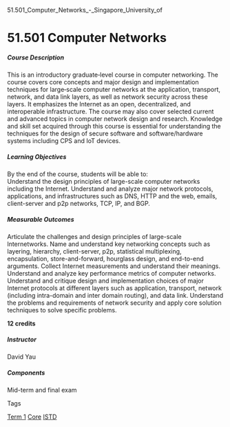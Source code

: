 51.501_Computer_Networks_-_Singapore_University_of



51.501 Computer Networks
========================

##### **Course Description**

This is an introductory graduate‐level course in computer networking. The course covers core concepts and major design and implementation techniques for large‐scale computer networks at the application, transport, network, and data link layers, as well as network security across these layers. It emphasizes the Internet as an open, decentralized, and interoperable infrastructure. The course may also cover selected current and advanced topics in computer network design and research. Knowledge and skill set acquired through this course is essential for understanding the techniques for the design of secure software and software/hardware systems including CPS and IoT devices.

##### **Learning Objectives**

By the end of the course, students will be able to:  
Understand the design principles of large-scale computer networks including the Internet. Understand and analyze major network protocols, applications, and infrastructures such as DNS, HTTP and the web, emails, client-server and p2p networks, TCP, IP, and BGP.

##### **Measurable Outcomes**

Articulate the challenges and design principles of large-scale lnternetworks. Name and understand key networking concepts such as layering, hierarchy, client-server, p2p, statistical multiplexing, encapsulation, store-and-forward, hourglass design, and end-to-end arguments. Collect Internet measurements and understand their meanings. Understand and analyze key performance metrics of computer networks. Understand and critique design and implementation choices of major Internet protocols at different layers such as application, transport, network (including intra-domain and inter­ domain routing), and data link. Understand the problems and requirements of network security and apply core solution techniques to solve specific problems.

**12 credits**

##### **Instructor**

David Yau

##### **Components**

Mid-term and final exam

Tags

[Term 1](/education/undergraduate/courses/?course-term=844)
[Core](/education/undergraduate/courses/?course-type=852)
[ISTD](/education/undergraduate/courses/?pillar-cluster=11)

